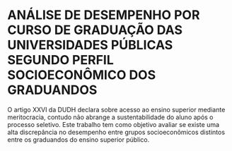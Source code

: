 # ANÁLISE DE DESEMPENHO POR CURSO DE GRADUAÇÃO DAS UNIVERSIDADES PÚBLICAS SEGUNDO PERFIL SOCIOECONÔMICO DOS GRADUANDOS
O artigo XXVI da DUDH declara sobre acesso ao ensino superior mediante meritocracia, contudo não abrange a sustentabilidade do aluno após o processo seletivo. Este trabalho tem como objetivo avaliar se existe uma alta discrepância no desempenho entre grupos socioeconômicos distintos entre os graduandos do ensino superior público.
